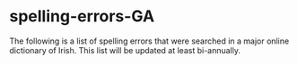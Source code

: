 # spelling-errors-GA
The following is a list of spelling errors that were searched in a major online dictionary of Irish. This list will be updated at least bi-annually.
